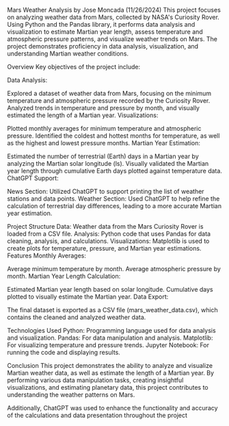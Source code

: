 Mars Weather Analysis by Jose Moncada (11/26/2024)
This project focuses on analyzing weather data from Mars, collected by NASA's Curiosity Rover. Using Python and the Pandas library, it performs data analysis and visualization to estimate Martian year length, assess temperature and atmospheric pressure patterns, and visualize weather trends on Mars.
The project demonstrates proficiency in data analysis, visualization, and understanding Martian weather conditions.

Overview
Key objectives of the project include:

Data Analysis:

Explored a dataset of weather data from Mars, focusing on the minimum temperature and atmospheric pressure recorded by the Curiosity Rover.
Analyzed trends in temperature and pressure by month, and visually estimated the length of a Martian year.
Visualizations:

Plotted monthly averages for minimum temperature and atmospheric pressure.
Identified the coldest and hottest months for temperature, as well as the highest and lowest pressure months.
Martian Year Estimation:

Estimated the number of terrestrial (Earth) days in a Martian year by analyzing the Martian solar longitude (ls).
Visually validated the Martian year length through cumulative Earth days plotted against temperature data.
ChatGPT Support:

News Section: Utilized ChatGPT to support printing the list of weather stations and data points.
Weather Section: Used ChatGPT to help refine the calculation of terrestrial day differences, leading to a more accurate Martian year estimation.

Project Structure
Data: Weather data from the Mars Curiosity Rover is loaded from a CSV file.
Analysis: Python code that uses Pandas for data cleaning, analysis, and calculations.
Visualizations: Matplotlib is used to create plots for temperature, pressure, and Martian year estimations.
Features
Monthly Averages:

Average minimum temperature by month.
Average atmospheric pressure by month.
Martian Year Length Calculation:

Estimated Martian year length based on solar longitude.
Cumulative days plotted to visually estimate the Martian year.
Data Export:

The final dataset is exported as a CSV file (mars_weather_data.csv), which contains the cleaned and analyzed weather data.

Technologies Used
Python: Programming language used for data analysis and visualization.
Pandas: For data manipulation and analysis.
Matplotlib: For visualizing temperature and pressure trends.
Jupyter Notebook: For running the code and displaying results.

Conclusion
This project demonstrates the ability to analyze and visualize Martian weather data, as well as estimate the length of a Martian year. By performing various data manipulation tasks, creating insightful visualizations, and estimating planetary data, this project contributes to understanding the weather patterns on Mars.

Additionally, ChatGPT was used to enhance the functionality and accuracy of the calculations and data presentation throughout the project
